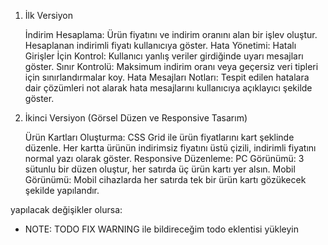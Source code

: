1. İlk Versiyon

   İndirim Hesaplama:
   Ürün fiyatını ve indirim oranını alan bir işlev oluştur.
   Hesaplanan indirimli fiyatı kullanıcıya göster.
   Hata Yönetimi:
   Hatalı Girişler İçin Kontrol: Kullanıcı yanlış veriler girdiğinde uyarı mesajları göster.
   Sınır Kontrolü: Maksimum indirim oranı veya geçersiz veri tipleri için sınırlandırmalar koy.
   Hata Mesajları Notları: Tespit edilen hatalara dair çözümleri not alarak hata mesajlarını kullanıcıya açıklayıcı şekilde göster.

2. İkinci Versiyon (Görsel Düzen ve Responsive Tasarım)

   Ürün Kartları Oluşturma:
   CSS Grid ile ürün fiyatlarını kart şeklinde düzenle.
   Her kartta ürünün indirimsiz fiyatını üstü çizili, indirimli fiyatını normal yazı olarak göster.
   Responsive Düzenleme:
   PC Görünümü: 3 sütunlu bir düzen oluştur, her satırda üç ürün kartı yer alsın.
   Mobil Görünümü: Mobil cihazlarda her satırda tek bir ürün kartı gözükecek şekilde yapılandır.

yapılacak değişikler olursa:

- NOTE: TODO FIX WARNING ile bildireceğim todo eklentisi yükleyin